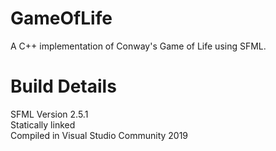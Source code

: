 # GameOfLife
A C++ implementation of Conway's Game of Life using SFML.

# Build Details
SFML Version 2.5.1\
Statically linked\
Compiled in Visual Studio Community 2019
